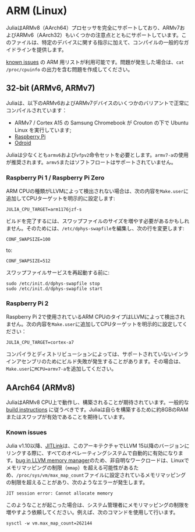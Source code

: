 # ARM (Linux)

JuliaはARMv8（AArch64）プロセッサを完全にサポートしており、ARMv7およびARMv6（AArch32）もいくつかの注意点とともにサポートしています。このファイルは、特定のデバイスに関する指示に加えて、コンパイルの一般的なガイドラインを提供します。

[known issues](https://github.com/JuliaLang/julia/labels/arm) の ARM 用リストが利用可能です。問題が発生した場合は、`cat /proc/cpuinfo` の出力を含む問題を作成してください。

## 32-bit (ARMv6, ARMv7)

Juliaは、以下のARMv6およびARMv7デバイスのいくつかのバリアントで正常にコンパイルされています：

  * ARMv7 / Cortex A15 の Samsung Chromebook が Crouton の下で Ubuntu Linux を実行しています;
  * [Raspberry Pi](https://www.raspberrypi.org)
  * [Odroid](https://www.hardkernel.com)

Juliaは少なくとも`armv6`および`vfpv2`命令セットを必要とします。`armv7-a`の使用が推奨されます。`armv5`またはソフトフロートはサポートされていません。

### Raspberry Pi 1 / Raspberry Pi Zero

ARM CPUの種類がLLVMによって検出されない場合は、次の内容を`Make.user`に追加してCPUターゲットを明示的に設定します:

```
JULIA_CPU_TARGET=arm1176jzf-s
```

ビルドを完了するには、スワップファイルのサイズを増やす必要があるかもしれません。そのためには、`/etc/dphys-swapfile`を編集し、次の行を変更します:

```
CONF_SWAPSIZE=100
```

to:

```
CONF_SWAPSIZE=512
```

スワップファイルサービスを再起動する前に:

```
sudo /etc/init.d/dphys-swapfile stop
sudo /etc/init.d/dphys-swapfile start
```

### Raspberry Pi 2

Raspberry Pi 2で使用されているARM CPUのタイプはLLVMによって検出されません。次の内容を`Make.user`に追加してCPUターゲットを明示的に設定してください：

`JULIA_CPU_TARGET=cortex-a7`

コンパイラとディストリビューションによっては、サポートされていないインラインアセンブリのためにビルド失敗が発生することがあります。その場合は、`Make.user`に`MCPU=armv7-a`を追加してください。

## AArch64 (ARMv8)

JuliaはARMv8 CPU上で動作し、構築されることが期待されています。一般的な [build instructions](https://github.com/JuliaLang/julia/blob/master/README.md) に従うべきです。Juliaは自らを構築するために約8GBのRAMまたはスワップが有効であることを期待しています。

### Known issues

Julia v1.10以降、[JITLink](https://llvm.org/docs/JITLink.html)は、このアーキテクチャでLLVM 15以降のバージョンにリンクする際に、すべてのオペレーティングシステムで自動的に有効になります。[bug in LLVM memory manager](https://github.com/llvm/llvm-project/issues/63236)のため、非自明なワークロードは、Linuxでメモリマッピングの制限（`mmap`）を超える可能性があるため、`/proc/sys/vm/max_map_count`ファイルに設定されているメモリマッピングの制限を超えることがあり、次のようなエラーが発生します。

```
JIT session error: Cannot allocate memory
```

このようなことが起こった場合は、システム管理者にメモリマッピングの制限を増やすよう依頼してください。例えば、次のコマンドを使用して行います。

```
sysctl -w vm.max_map_count=262144
```

